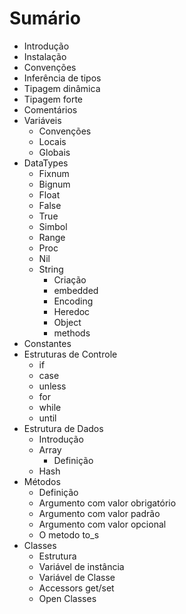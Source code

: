 # Sumário

- Introdução
- Instalação
- Convenções
- Inferência de tipos
- Tipagem dinâmica
- Tipagem forte
- Comentários
- Variáveis
  - Convenções
  - Locais
  - Globais
- DataTypes
  - Fixnum
  - Bignum
  - Float
  - False
  - True
  - Simbol
  - Range
  - Proc
  - Nil
  - String
    - Criação 
    - embedded
    - Encoding
    - Heredoc
    - Object
    - methods
- Constantes
- Estruturas de Controle
  - if 
  - case
  - unless
  - for
  - while
  - until
- Estrutura de Dados
  - Introdução
  - Array
    - Definição
  - Hash
- Métodos
  - Definição
  - Argumento com valor obrigatório
  - Argumento com valor padrão
  - Argumento com valor opcional
  - O metodo to_s
- Classes
  - Estrutura
  - Variável de instância
  - Variável de Classe
  - Accessors get/set
  - Open Classes
